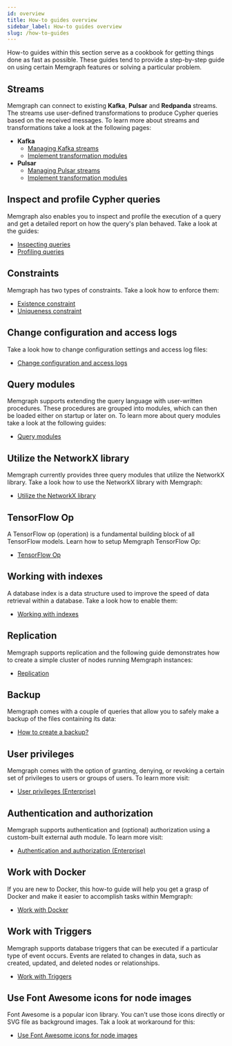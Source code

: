 ```yaml
---
id: overview
title: How-to guides overview
sidebar_label: How-to guides overview
slug: /how-to-guides
---
```


How-to guides within this section serve as a cookbook for getting things done as
fast as possible. These guides tend to provide a step-by-step guide on using
certain Memgraph features or solving a particular problem.

## Streams

Memgraph can connect to existing **Kafka**, **Pulsar** and **Redpanda** streams.
The streams use user-defined transformations to produce Cypher queries based on
the received messages. To learn more about streams and transformations take a
look at the following pages:

- **Kafka**
  - [Managing Kafka streams](/how-to-guides/streams/kafka/kafka-streams.md)
  - [Implement transformation
    modules](/how-to-guides/streams/kafka/implement-transformation-module.md)
- **Pulsar**
  - [Managing Pulsar streams](/how-to-guides/streams/pulsar/pulsar-streams.md)
  - [Implement transformation
    modules](/how-to-guides/streams/pulsar/implement-transformation-module.md)

## Inspect and profile Cypher queries

Memgraph also enables you to inspect and profile the execution of a query and
get a detailed report on how the query's plan behaved. Take a look at the
guides:

- [Inspecting
  queries](/reference-guide/optimizing-queries/inspecting-queries.md)
- [Profiling queries](/reference-guide/optimizing-queries/profiling-queries.md)

## Constraints

 Memgraph has two types of constraints. Take a look how to enforce them:

- [Existence constraint](/how-to-guides/constraints/existence-constraint.md)
- [Uniqueness constraint](/how-to-guides/constraints/uniqueness-constraint.md)


## Change configuration and access logs

Take a look how to change configuration settings and access log files:

- [Change configuration and access logs](/how-to-guides/config-logs.md)

## Query modules

Memgraph supports extending the query language with user-written procedures.
These procedures are grouped into modules, which can then be loaded either on
startup or later on. To learn more about query modules take a look at the
following guides:

- [Query modules](/how-to-guides/query-modules.md)

## Utilize the NetworkX library

Memgraph currently provides three query modules
that utilize the NetworkX library. Take a look how to use the NetworkX library with Memgraph:

- [Utilize the NetworkX library](/how-to-guides/networkx.md)

## TensorFlow Op

A TensorFlow op (operation) is a fundamental building block of all TensorFlow
models. Learn how to setup Memgraph TensorFlow Op:

- [TensorFlow Op](/how-to-guides/tensorflow-setup.md)

## Working with indexes

A database index is a data structure used to improve the speed of data retrieval
within a database. Take a look how to enable them:

- [Working with indexes](/how-to-guides/indexes.md)

## Replication

Memgraph supports replication and the following guide demonstrates how to create
a simple cluster of nodes running Memgraph instances:

- [Replication](/how-to-guides/replication.md)

## Backup

Memgraph comes with a couple of queries that allow you to safely make a backup
of the files containing its data:

- [How to create a backup?](/how-to-guides/create-backup.md)


## User privileges

Memgraph comes with the option of granting, denying, or revoking a certain set
of privileges to users or groups of users. To learn more visit:

- [User privileges (Enterprise)](/how-to-guides/manage-user-privileges.md)

## Authentication and authorization

Memgraph supports authentication and (optional) authorization using a
custom-built external auth module. To learn more visit:

- [Authentication and authorization
  (Enterprise)](/how-to-guides/manage-users-using-ldap.md)

## Work with Docker

If you are new to Docker, this how-to guide will help you get a grasp of Docker and
make it easier to accomplish tasks within Memgraph:

- [Work with Docker](/how-to-guides/work-with-docker.md)


## Work with Triggers

Memgraph supports database triggers that can be executed if a particular type of event occurs. Events are related to changes in data, such as created, updated, and deleted nodes or relationships. 

- [Work with Triggers](/how-to-guides/work-with-triggers.md)

## Use Font Awesome icons for node images

Font Awesome is a popular icon library. You can't
use those icons directly or SVG file as background images. Tak a look at  workaround for this: 

- [Use Font Awesome icons for node images](/how-to-guides/font-awesome-for-node-images.md)

